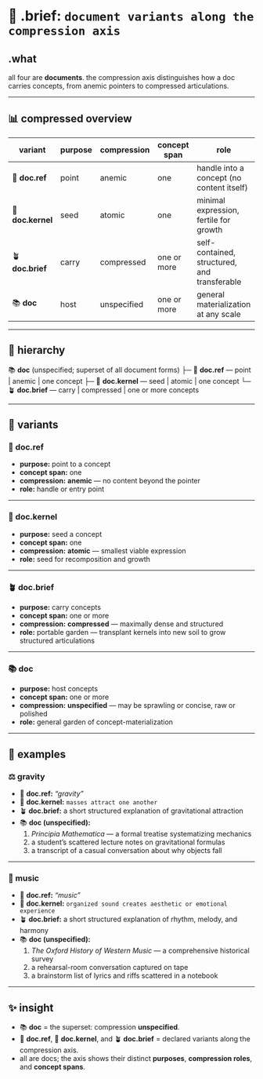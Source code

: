 # 🧩 .brief: `document variants along the compression axis`

## .what
all four are **documents**.
the compression axis distinguishes how a doc carries concepts, from anemic pointers to compressed articulations.

---

## 📊 compressed overview

| variant           | purpose | compression  | concept span   | role |
|-------------------|---------|--------------|----------------|------|
| 🔖 **doc.ref**    | point   | anemic       | one            | handle into a concept (no content itself) |
| 🌱 **doc.kernel** | seed    | atomic       | one            | minimal expression, fertile for growth |
| 🪴 **doc.brief**  | carry   | compressed   | one or more    | self-contained, structured, and transferable |
| 📚 **doc**        | host    | unspecified  | one or more    | general materialization at any scale |

---

## 🌳 hierarchy

📚 **doc** (unspecified; superset of all document forms)
├─ 🔖 **doc.ref** — point | anemic | one concept
├─ 🌱 **doc.kernel** — seed | atomic | one concept
└─ 🪴 **doc.brief** — carry | compressed | one or more concepts

---

## 🔬 variants

### 🔖 doc.ref
- **purpose:** point to a concept
- **concept span:** one
- **compression:** **anemic** — no content beyond the pointer
- **role:** handle or entry point

---

### 🌱 doc.kernel
- **purpose:** seed a concept
- **concept span:** one
- **compression:** **atomic** — smallest viable expression
- **role:** seed for recomposition and growth

---

### 🪴 doc.brief
- **purpose:** carry concepts
- **concept span:** one or more
- **compression:** **compressed** — maximally dense and structured
- **role:** portable garden — transplant kernels into new soil to grow structured articulations

---

### 📚 doc
- **purpose:** host concepts
- **concept span:** one or more
- **compression:** **unspecified** — may be sprawling or concise, raw or polished
- **role:** general garden of concept-materialization

---

## 📌 examples

### ⚖️ gravity
- 🔖 **doc.ref:** *“gravity”*
- 🌱 **doc.kernel:** `masses attract one another`
- 🪴 **doc.brief:** a short structured explanation of gravitational attraction
- 📚 **doc (unspecified):**
  1. *Principia Mathematica* — a formal treatise systematizing mechanics
  2. a student’s scattered lecture notes on gravitational formulas
  3. a transcript of a casual conversation about why objects fall

---

### 🎵 music
- 🔖 **doc.ref:** *“music”*
- 🌱 **doc.kernel:** `organized sound creates aesthetic or emotional experience`
- 🪴 **doc.brief:** a short structured explanation of rhythm, melody, and harmony
- 📚 **doc (unspecified):**
  1. *The Oxford History of Western Music* — a comprehensive historical survey
  2. a rehearsal-room conversation captured on tape
  3. a brainstorm list of lyrics and riffs scattered in a notebook

---

## ✨ insight
- 📚 **doc** = the superset: compression **unspecified**.
- 🔖 **doc.ref**, 🌱 **doc.kernel**, and 🪴 **doc.brief** = declared variants along the compression axis.
- all are docs; the axis shows their distinct **purposes**, **compression roles**, and **concept spans**.
